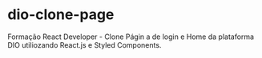 # dio-clone-page
Formação React Developer - Clone Págin a de login e Home da plataforma DIO utiliozando React.js e Styled Components.
